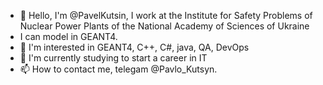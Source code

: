 - 👋 Hello, I'm @PavelKutsin, I work at the Institute for Safety Problems of Nuclear Power Plants of the National Academy of Sciences of Ukraine
- I can model in GEANT4.
- 👀 I'm interested in GEANT4, C++, C#, java, QA, DevOps
- 🌱 I'm currently studying to start a career in IT
- 📫 How to contact me, telegam @Pavlo_Kutsyn.

<!---
PavelKutsin/PavelKutsin is a ✨ special ✨ repository because its `README.md` (this file) appears on your GitHub profile.
You can click the Preview link to take a look at your changes.
--->
